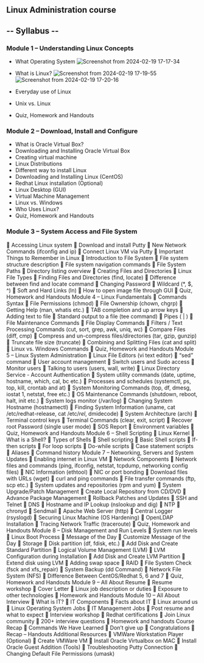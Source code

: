 ## Linux Administration course

## -- Syllabus --
### Module 1 – Understanding Linux Concepts
- What Operating System
![Screenshot from 2024-02-19 17-17-34](https://github.com/ikhsanhabibi/linux-ubuntu/assets/33756873/e9245f40-c280-4949-9475-d13680f45dc1)
- What is Linux?
![Screenshot from 2024-02-19 17-19-55](https://github.com/ikhsanhabibi/linux-ubuntu/assets/33756873/1bb3428b-243f-4e70-ad35-63db33a98903)
![Screenshot from 2024-02-19 17-20-16](https://github.com/ikhsanhabibi/linux-ubuntu/assets/33756873/fdbce4b7-fd1c-4a47-81bd-15d2746a6a7b)

  
- Everyday use of Linux
- Unix vs. Linux
- Quiz, Homework and Handouts

### Module 2 – Download, Install and Configure
- What is Oracle Virtual Box?
- Downloading and Installing Oracle Virtual Box
- Creating virtual machine
- Linux Distributions
- Different way to install Linux
- Downloading and Installing Linux (CentOS)
- Redhat Linux installation (Optional)
- Linux Desktop (GUI)
- Virtual Machine Management
- Linux vs. Windows
- Who Uses Linux?
- Quiz, Homework and Handouts

### Module 3 – System Access and File System
 Accessing Linux system
 Download and install Putty
 New Network Commands (ifconfig and ip)
 Connect Linux VM via Putty
 Important Things to Remember in Linux
 Introduction to File System
 File system structure description
 File system navigation commands
 File System Paths
 Directory listing overview
 Creating Files and Directories
 Linux File Types
 Finding Files and Directories (find, locate)
 Difference between find and locate command
 Changing Password
 Wildcard (*, $, ^)
 Soft and Hard Links (ln)
 How to open image file through GUI
 Quiz, Homework and Handouts
Module 4 – Linux Fundamentals
 Commands Syntax
 File Permissions (chmod)
 File Ownership (chown, chgrp)
 Getting Help (man, whatis etc.)
 TAB completion and up arrow keys
 Adding text to file
 Standard output to a file (tee command)
 Pipes ( | )
 File Maintenance Commands
 File Display Commands
 Filters / Text Processing Commands (cut, sort, grep, awk, uniq, wc)
 Compare Files (diff, cmp)
 Compress and un-compress files/directories (tar, gzip, gunzip)
 Truncate file size (truncate)
 Combining and Splitting Files (cat and split)
 Linux vs. Windows Commands
 Quiz, Homework and Handouts
Module 5 – Linux System Administration
 Linux File Editors (vi text editor)
 “sed” command
 User account management
 Switch users and Sudo access
 Monitor users
 Talking to users (users, wall, write)
 Linux Directory Service - Account Authentication
 System utility commands (date, uptime, hostname, which, cal, bc etc.)
 Processes and schedules (systemctl, ps, top, kill, crontab and at)
 System Monitoring Commands (top, df, dmesg, iostat 1, netstat, free etc.)
 OS Maintenance Commands (shutdown, reboot, halt, init etc.)
 System logs monitor (/var/log)
 Changing System Hostname (hostnamectl)
 Finding System Information (uname, cat /etc/redhat-release, cat /etc/*rel*, dmidecode)
 System Architecture (arch)
 Terminal control keys
 Terminal Commands (clear, exit, script)
 Recover root Password (single user mode)
 SOS Report
 Environment variables
 Quiz, Homework and Handouts
Module 6 – Shell Scripting
 Linux Kernel
 What is a Shell?
 Types of Shells
 Shell scripting
 Basic Shell scripts
 If-then scripts
 For loop scripts
 Do-while scripts
 Case statement scripts
 Aliases
 Command history
Module 7 – Networking, Servers and System Updates
 Enabling internet in Linux VM
 Network Components
 Network files and commands (ping, ifconfig, netstat, tcpdump, networking config files)
 NIC Information (ethtool)
 NIC or port bonding
 Download files with URLs (wget)
 curl and ping commands
 File transfer commands (ftp, scp etc.)
 System updates and repositories (rpm and yum)
 System Upgrade/Patch Management
 Create Local Repository from CD/DVD
 Advance Package Management
 Rollback Patches and Updates
 SSH and Telnet
 DNS
 Hostname and IP Lookup (nslookup and dig)
 NTP
 chronyd
 Sendmail
 Apache Web Server (http)
 Central Logger (rsyslogd)
 Securing Linux Machine (OS Hardening)
 OpenLDAP Installation
 Tracing Network Traffic (traceroute)
 Quiz, Homework and Handouts
Module 8 – Disk Management and Run Levels
 System run levels
 Linux Boot Process
 Message of the Day
 Customize Message of the Day
 Storage
 Disk partition (df, fdisk, etc.)
 Add Disk and Create Standard Partition
 Logical Volume Management (LVM)
 LVM Configuration during Installation
 Add Disk and Create LVM Partition
 Extend disk using LVM
 Adding swap space
 RAID
 File System Check (fsck and xfs_repair)
 System Backup (dd Command)
 Network File System (NFS)
 Difference Between CentOS/Redhat 5, 6 and 7
 Quiz, Homework and Handouts
Module 9 – All About Resume
 Resume workshop
 Cover Letter
 Linux job description or duties
 Exposure to other technologies
 Homework and Handouts
Module 10 – All About Interview
 What is IT?
 IT Components
 Facts about IT
 Linux around us
 Linux Operating System Jobs
 IT Management Jobs
 Post resume and what to expect
 Interview workshop
 Redhat certifications
 Join Linux community
 200+ interview questions
 Homework and handouts
Course Recap
 Commands We Have Learned
 Don’t give up
 Congratulations
 Recap – Handouts
Additional Resources
 VMWare Workstation Player (Optional)
 Create VMWare VM
 Install Oracle Virtualbox on MAC
 Install Oracle Guest Addition (Tools)
 Troubleshooting Putty Connection
 Changing Default File Permissions (umask)
